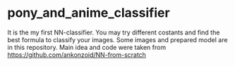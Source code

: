 # pony_and_anime_classifier
It is the my first NN-classifier. You may try different costants and find the best formula to classify your images. Some images and prepared model are in this repository.
Main idea and code were taken from https://github.com/ankonzoid/NN-from-scratch
